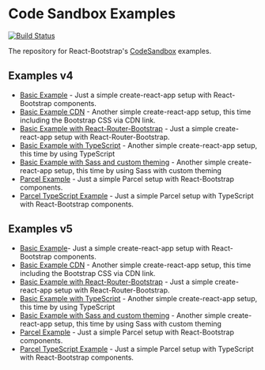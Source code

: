 # Code Sandbox Examples

[![Build Status](https://github.com/react-bootstrap/code-sandbox-examples/workflows/Test%20Examples/badge.svg)](https://github.com/react-bootstrap/code-sandbox-examples/actions)

The repository for React-Bootstrap's [CodeSandbox](https://codesandbox.io/) examples.

## Examples v4

- [Basic Example](https://codesandbox.io/s/github/react-bootstrap/code-sandbox-examples/tree/master/basic) - Just a simple create-react-app setup with React-Bootstrap components.
- [Basic Example CDN](https://codesandbox.io/s/github/react-bootstrap/code-sandbox-examples/tree/master/basic-cdn) - Another simple create-react-app setup, this time including the Bootstrap CSS via CDN link.
- [Basic Example with React-Router-Bootstrap](https://codesandbox.io/s/github/react-bootstrap/code-sandbox-examples/tree/master/basic-react-router) - Just a simple create-react-app setup with React-Router-Bootstrap.
- [Basic Example with TypeScript](https://codesandbox.io/s/github/react-bootstrap/code-sandbox-examples/tree/master/basic-ts) - Another simple create-react-app setup, this time by using TypeScript
- [Basic Example with Sass and custom theming](https://codesandbox.io/s/github/react-bootstrap/code-sandbox-examples/tree/master/basic-sass-custom-theming) - Another simple create-react-app setup, this time by using Sass with custom theming
- [Parcel Example](https://codesandbox.io/s/github/react-bootstrap/code-sandbox-examples/tree/master/parcel) - Just a simple Parcel setup with React-Bootstrap components.
- [Parcel TypeScript Example](https://codesandbox.io/s/github/react-bootstrap/code-sandbox-examples/tree/master/parcel-ts) - Just a simple Parcel setup with TypeScript with React-Bootstrap components.

## Examples v5

- [Basic Example](https://codesandbox.io/s/github/react-bootstrap/code-sandbox-examples/tree/master/basic-v5)- Just a simple create-react-app setup with React-Bootstrap components.
- [Basic Example CDN](https://codesandbox.io/s/github/react-bootstrap/code-sandbox-examples/tree/master/basic-cdn-v5) - Another simple create-react-app setup, this time including the Bootstrap CSS via CDN link.
- [Basic Example with React-Router-Bootstrap](https://codesandbox.io/s/github/react-bootstrap/code-sandbox-examples/tree/master/basic-react-router-v5) - Just a simple create-react-app setup with React-Router-Bootstrap.
- [Basic Example with TypeScript](https://codesandbox.io/s/github/react-bootstrap/code-sandbox-examples/tree/master/basic-ts-v5) - Another simple create-react-app setup, this time by using TypeScript
- [Basic Example with Sass and custom theming](https://codesandbox.io/s/github/react-bootstrap/code-sandbox-examples/tree/master/basic-sass-custom-theming-v5) - Another simple create-react-app setup, this time by using Sass with custom theming
- [Parcel Example](https://codesandbox.io/s/github/react-bootstrap/code-sandbox-examples/tree/master/parcel-v5) - Just a simple Parcel setup with React-Bootstrap components.
- [Parcel TypeScript Example](https://codesandbox.io/s/github/react-bootstrap/code-sandbox-examples/tree/master/parcel-ts-v5) - Just a simple Parcel setup with TypeScript with React-Bootstrap components.
